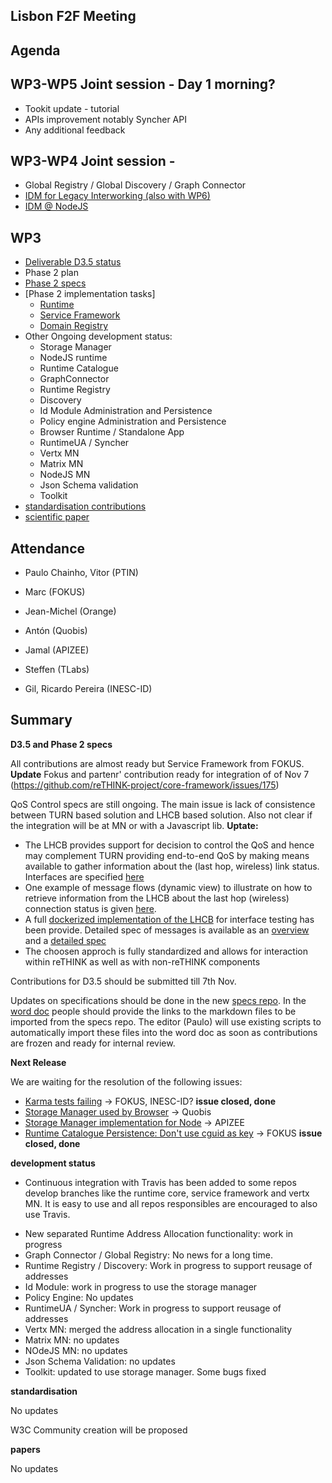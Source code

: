 ## Lisbon F2F Meeting


Agenda
------

## WP3-WP5 Joint session - Day 1 morning?

* Tookit update - tutorial
* APIs improvement notably Syncher API
* Any additional feedback

## WP3-WP4 Joint session -

- Global Registry / Global Discovery / Graph Connector
- [IDM for Legacy Interworking (also with WP6)](https://github.com/reTHINK-project/specs/issues/4)
- [IDM @ NodeJS](https://github.com/reTHINK-project/specs/issues/17)

## WP3

- [Deliverable D3.5 status](https://github.com/reTHINK-project/core-framework/labels/D3.5)
- Phase 2 plan
- [Phase 2 specs](https://github.com/reTHINK-project/specs/labels/phase%202)
- [Phase 2 implementation tasks]
   - [Runtime](https://github.com/reTHINK-project/dev-runtime-core/labels/phase2)
   - [Service Framework](https://github.com/reTHINK-project/dev-service-framework/labels/Phase%202)
   - [Domain Registry](https://github.com/reTHINK-project/dev-registry-domain/issues?q=is%3Aissue+is%3Aopen+label%3A%22phase+2%22)
- Other Ongoing development status:
  - Storage Manager
  - NodeJS runtime
  - Runtime Catalogue
  - GraphConnector
  - Runtime Registry
  - Discovery
  - Id Module Administration and Persistence
  - Policy engine Administration and Persistence
  - Browser Runtime / Standalone App
  - RuntimeUA / Syncher
  - Vertx MN
  - Matrix MN
  - NodeJS MN
  - Json Schema validation
  - Toolkit
-	[standardisation contributions](https://github.com/reTHINK-project/core-framework/issues/168)
-	[scientific paper](https://github.com/reTHINK-project/papers/tree/master/ICIN2017)

Attendance
----------

-	Paulo Chainho, Vitor (PTIN)

- Marc (FOKUS)

- Jean-Michel (Orange)

- Antón (Quobis)

- Jamal (APIZEE)

- Steffen (TLabs)

- Gil, Ricardo Pereira (INESC-ID)


Summary
-------


**D3.5 and Phase 2 specs**

All contributions are almost ready but Service Framework from FOKUS.
**Update** Fokus and partenr' contribution ready for integration of of Nov 7 (https://github.com/reTHINK-project/core-framework/issues/175)

QoS Control specs are still ongoing. The main issue is lack of consistence between TURN based solution and LHCB based solution. Also not clear if the integration will be at MN or with a Javascript lib.
**Uptate:**  
  * The LHCB provides support for decision to control the QoS and hence may complement TURN providing end-to-end QoS by making means available to gather information about the (last hop, wireless) link status.  Interfaces are specified [here](https://github.com/reTHINK-project/specs/tree/master/qos)
  * One example of message flows (dynamic view) to illustrate on how to retrieve information from the LHCB about the last hop (wireless) connection status is given [here](https://github.com/reTHINK-project/specs/tree/master/dynamic-view/qos).
  * A full [dockerized implementation of the LHCB](https://github.com/reTHINK-project/dev-qos-support/issues/14) for interface testing has been provide.  Detailed spec of messages is available as an [overview](https://github.com/reTHINK-project/dev-qos-support/tree/master/lhcb) and a [detailed spec](https://github.com/reTHINK-project/dev-qos-support/blob/master/lhcb/LWM2M-Connectivity-Monitoring-Object.md)
  * The choosen approch is fully standardized and allows for interaction within reTHINK as well as with non-reTHINK components



Contributions for D3.5 should be submitted till 7th Nov.

Updates on specifications should be done in the new [specs repo](https://github.com/reTHINK-project/specs). In the [word doc](https://github.com/reTHINK-project/core-framework/blob/master/docs/deliverables/d3.5/D3.5-Hyperty-Runtime-and-Hyperty-Messaging-Node-Specification.docx) people should provide the links to the markdown files to be imported from the specs repo. The editor (Paulo) will use existing scripts to automatically import these files into the word doc as soon as contributions are frozen and ready for internal review.

**Next Release**

We are waiting for the resolution of the following issues:

- [Karma tests failing](https://github.com/reTHINK-project/dev-service-framework/issues/68) -> FOKUS, INESC-ID? **issue closed, done**
- [Storage Manager used by Browser](https://github.com/reTHINK-project/dev-runtime-browser/issues/58) -> Quobis
- [Storage Manager implementation for Node](https://github.com/reTHINK-project/dev-runtime-nodejs/issues/12) -> APIZEE
- [Runtime Catalogue Persistence: Don't use cguid as key](https://github.com/reTHINK-project/dev-service-framework/issues/64) -> FOKUS **issue closed, done**

**development status**


* Continuous integration with Travis has been added to some repos develop branches like the runtime core, service framework and vertx MN. It is easy to use and all repos responsibles are encouraged to also use Travis.
- New separated Runtime Address Allocation functionality: work in progress
- Graph Connector / Global Registry: No news for a long time.
- Runtime Registry / Discovery: Work in progress to support reusage of addresses
- Id Module: work in progress to use the storage manager
- Policy Engine: No updates
- RuntimeUA / Syncher: Work in progress to support reusage of addresses
- Vertx MN: merged the address allocation in a single functionality
- Matrix MN: no updates
- NOdeJS MN: no updates
- Json Schema Validation: no updates
- Toolkit: updated to use storage manager. Some bugs fixed

**standardisation**

No updates

W3C Community creation will be proposed

**papers**

No updates
